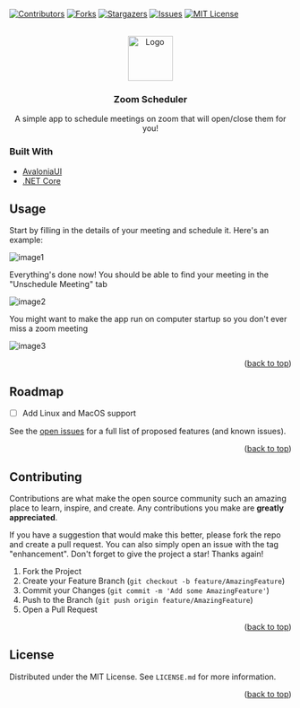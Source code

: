 <div id="top"></div>
<!--
*** Thanks for checking out the Best-README-Template. If you have a suggestion
*** that would make this better, please fork the repo and create a pull request
*** or simply open an issue with the tag "enhancement".
*** Don't forget to give the project a star!
*** Thanks again! Now go create something AMAZING! :D
-->



<!-- PROJECT SHIELDS -->
<!--
*** I'm using markdown "reference style" links for readability.
*** Reference links are enclosed in brackets [ ] instead of parentheses ( ).
*** See the bottom of this document for the declaration of the reference variables
*** for contributors-url, forks-url, etc. This is an optional, concise syntax you may use.
*** https://www.markdownguide.org/basic-syntax/#reference-style-links
-->
[![Contributors][contributors-shield]][contributors-url]
[![Forks][forks-shield]][forks-url]
[![Stargazers][stars-shield]][stars-url]
[![Issues][issues-shield]][issues-url]
[![MIT License][license-shield]][license-url]



<!-- PROJECT LOGO -->
<br />
<div align="center">
  <a href="https://github.com/xKirtle/ZoomScheduler">
    <img src="https://i.imgur.com/doDAPAF.png" alt="Logo" width="80" height="80">
  </a>

<h3 align="center">Zoom Scheduler</h3>

  <p align="center">
    A simple app to schedule meetings on zoom that will open/close them for you!
  </p>
</div>

### Built With

* [AvaloniaUI](https://avaloniaui.net/)
* [.NET Core](https://dotnet.microsoft.com/download/dotnet/5.0)

<!-- USAGE EXAMPLES -->
## Usage

Start by filling in the details of your meeting and schedule it. Here's an example:

![image1](https://i.imgur.com/MCFxkWL.png)

Everything's done now! You should be able to find your meeting in the "Unschedule Meeting" tab

![image2](https://i.imgur.com/rkQP0Ym.png)

You might want to make the app run on computer startup so you don't ever miss a zoom meeting

![image3](https://i.imgur.com/ze3aJSJ.png)

<p align="right">(<a href="#top">back to top</a>)</p>



<!-- ROADMAP -->
## Roadmap

- [ ] Add Linux and MacOS support

See the [open issues](https://github.com/xKirtle/ZoomScheduler/issues) for a full list of proposed features (and known issues).

<p align="right">(<a href="#top">back to top</a>)</p>



<!-- CONTRIBUTING -->
## Contributing

Contributions are what make the open source community such an amazing place to learn, inspire, and create. Any contributions you make are **greatly appreciated**.

If you have a suggestion that would make this better, please fork the repo and create a pull request. You can also simply open an issue with the tag "enhancement".
Don't forget to give the project a star! Thanks again!

1. Fork the Project
2. Create your Feature Branch (`git checkout -b feature/AmazingFeature`)
3. Commit your Changes (`git commit -m 'Add some AmazingFeature'`)
4. Push to the Branch (`git push origin feature/AmazingFeature`)
5. Open a Pull Request

<p align="right">(<a href="#top">back to top</a>)</p>



<!-- LICENSE -->
## License

Distributed under the MIT License. See `LICENSE.md` for more information.

<p align="right">(<a href="#top">back to top</a>)</p>

<!-- MARKDOWN LINKS & IMAGES -->
<!-- https://www.markdownguide.org/basic-syntax/#reference-style-links -->
[contributors-shield]: https://img.shields.io/github/contributors/xKirtle/ZoomScheduler.svg?style=for-the-badge
[contributors-url]: https://github.com/xKirtle/ZoomScheduler/graphs/contributors
[forks-shield]: https://img.shields.io/github/forks/xKirtle/ZoomScheduler.svg?style=for-the-badge
[forks-url]: https://github.com/xKirtle/ZoomScheduler/network/members
[stars-shield]: https://img.shields.io/github/stars/xKirtle/ZoomScheduler.svg?style=for-the-badge
[stars-url]: https://github.com/xKirtle/ZoomScheduler/stargazers
[issues-shield]: https://img.shields.io/github/issues/xKirtle/ZoomScheduler.svg?style=for-the-badge
[issues-url]: https://github.com/xKirtle/ZoomScheduler/issues
[license-shield]: https://img.shields.io/github/license/xKirtle/ZoomScheduler.svg?style=for-the-badge
[license-url]: https://github.com/xKirtle/ZoomScheduler/blob/master/LICENSE.md
